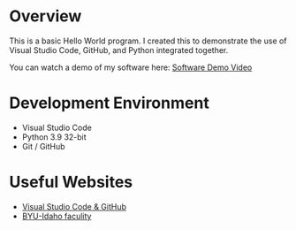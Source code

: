 # Overview

This is a basic Hello World program. I created this to demonstrate the use of Visual Studio Code, GitHub, and Python integrated together.

You can watch a demo of my software here: [Software Demo Video](https://youtu.be/q-0i-pzBbCQ)

# Development Environment

* Visual Studio Code
* Python 3.9 32-bit
* Git / GitHub


# Useful Websites

* [Visual Studio Code & GitHub](https://code.visualstudio.com/docs/editor/versioncontrol)
* [BYU-Idaho faculity](https://video.byui.edu/media/t/1_zyyx43ke)